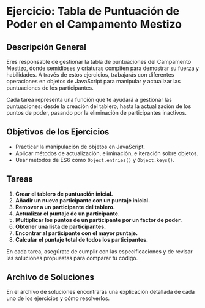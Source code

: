 # Ejercicio: Tabla de Puntuación de Poder en el Campamento Mestizo

## Descripción General
Eres responsable de gestionar la tabla de puntuaciones del Campamento Mestizo, donde semidioses y criaturas compiten para demostrar su fuerza y habilidades. A través de estos ejercicios, trabajarás con diferentes operaciones en objetos de JavaScript para manipular y actualizar las puntuaciones de los participantes.

Cada tarea representa una función que te ayudará a gestionar las puntuaciones: desde la creación del tablero, hasta la actualización de los puntos de poder, pasando por la eliminación de participantes inactivos.

## Objetivos de los Ejercicios
- Practicar la manipulación de objetos en JavaScript.
- Aplicar métodos de actualización, eliminación, e iteración sobre objetos.
- Usar métodos de ES6 como `Object.entries()` y `Object.keys()`.

## Tareas
1. **Crear el tablero de puntuación inicial.**
2. **Añadir un nuevo participante con un puntaje inicial.**
3. **Remover a un participante del tablero.**
4. **Actualizar el puntaje de un participante.**
5. **Multiplicar los puntos de un participante por un factor de poder.**
6. **Obtener una lista de participantes.**
7. **Encontrar al participante con el mayor puntaje.**
8. **Calcular el puntaje total de todos los participantes.**

En cada tarea, asegúrate de cumplir con las especificaciones y de revisar las soluciones propuestas para comparar tu código.

## Archivo de Soluciones
En el archivo de soluciones encontrarás una explicación detallada de cada uno de los ejercicios y cómo resolverlos.
